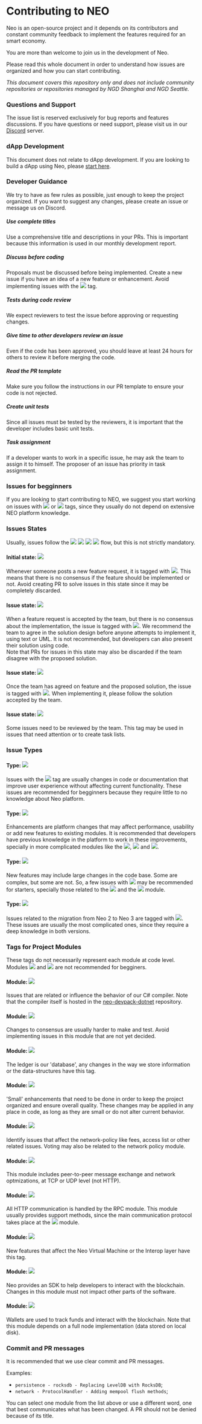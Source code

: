 
# Contributing to NEO
Neo is an open-source project and it depends on its contributors and constant community feedback to implement the features required for an smart economy.  

You are more than welcome to join us in the development of Neo.  

Please read this whole document in order to understand how issues are organized and how you can start contributing.

*This document covers this repository only and does not include community repositories or repositories managed by NGD Shanghai and NGD Seattle.*

### Questions and Support
The issue list is reserved exclusively for bug reports and features discussions. If you have questions or need support, please visit us in our [Discord](https://discord.io/neo) server.  

### dApp Development
This document does not relate to dApp development. If you are looking to build a dApp using Neo, please [start here](https://neo.org/dev).

### Developer Guidance
We try to have as few rules as possible, just enough to keep the project organized. If you want to suggest any changes, please create an issue or message us on Discord.

##### Use complete titles
Use a comprehensive title and descriptions in your PRs. This is important because this information is used in our monthly development report.

##### Discuss before coding
Proposals must be discussed before being implemented. Create a new issue if you have an idea of a new feature or enhancement. Avoid implementing issues with the ![](./.github/images/discussion.png) tag.

##### Tests during code review
We expect reviewers to test the issue before approving or requesting changes.

##### Give time to other developers review an issue
Even if the code has been approved, you should leave at least 24 hours for others to review it before merging the code.

##### Read the PR template
Make sure you follow the instructions in our PR template to ensure your code is not rejected.

##### Create unit tests
Since all issues must be tested by the reviewers, it is important that the developer includes basic unit tests.

##### Task assignment
If a developer wants to work in a specific issue, he may ask the team to assign it to himself. The proposer of an issue has priority in task assignment.


### Issues for begginners
If you are looking to start contributing to NEO, we suggest you start working on issues with ![](./.github/images/cosmetic.png) or ![](./.github/images/house-keeping.png) tags, since they usually do not depend on extensive NEO platform knowledge. 

### Issues States
Usually, issues follow the ![](./.github/images/discussion.png) ![](./.github/images/solution-design-2.png) ![](./.github/images/ready-to-implement.png) ![](./.github/images/to-review.png)  flow, but this is not strictly mandatory.

#### Initial state: ![](./.github/images/discussion.png)
Whenever someone posts a new feature request, it is tagged with ![](./.github/images/discussion.png). This means that there is no consensus if the feature should be implemented or not. Avoid creating PR to solve issues in this state since it may be completely discarded.

#### Issue state: ![](./.github/images/solution-design-2.png)
When a feature request is accepted by the team, but there is no consensus about the implementation, the issue is tagged with ![](./.github/images/solution-design-2.png). We recommend the team to agree in the solution design before anyone attempts to implement it, using text or UML. It is not recommended, but developers can also present their solution using code.  
Note that PRs for issues in this state may also be discarded if the team disagree with the proposed solution.

#### Issue state: ![](./.github/images/ready-to-implement.png)
Once the team has agreed on feature and the proposed solution, the issue is tagged with ![](./.github/images/ready-to-implement.png). When implementing it, please follow the solution accepted by the team.

#### Issue state: ![](./.github/images/to-review.png)
Some issues need to be reviewed by the team. This tag may be used in issues that need attention or to create task lists.

### Issue Types

#### Type: ![](./.github/images/cosmetic.png)

Issues with the ![](./.github/images/cosmetic.png) tag are usually changes in code or documentation that improve user experience without affecting current functionality. These issues are recommended for begginners because they require little to no knowledge about Neo platform.

#### Type: ![](./.github/images/enhancement.png)

Enhancements are platform changes that may affect performance, usability or add new features to existing modules. It is recommended that developers have previous knowledge in the platform to work in these improvements, specially in more complicated modules like the ![](./.github/images/compiler.png), ![](./.github/images/ledger.png) and ![](./.github/images/consensus.png).

#### Type: ![](./.github/images/new-feature.png)

New features may include large changes in the code base. Some are complex, but some are not. So, a few issues with ![](./.github/images/new-feature.png) may be recommended for starters, specially those related to the ![](./.github/images/rpc.png) and the ![](./.github/images/sdk.png) module.

#### Type: ![](./.github/images/migration.png)

Issues related to the migration from Neo 2 to Neo 3 are tagged with ![](./.github/images/migration.png). These issues are usually the most complicated ones, since they require a deep knowledge in both versions.

### Tags for Project Modules 
These tags do not necessarily represent each module at code level. Modules ![](./.github/images/consensus.png) and ![](./.github/images/compiler.png) are not recommended for begginers.

#### Module: ![](./.github/images/compiler.png)
Issues that are related or influence the behavior of our C# compiler. Note that the compiler itself is hosted in the [neo-devpack-dotnet](https://github.com/neo-project/neo-devpack-dotnet) repository.

#### Module: ![](./.github/images/consensus.png)
Changes to consensus are usually harder to make and test. Avoid implementing issues in this module that are not yet decided.

#### Module: ![](./.github/images/ledger.png)
The ledger is our 'database', any changes in the way we store information or the data-structures have this tag.

#### Module: ![](./.github/images/house-keeping.png)
'Small' enhancements that need to be done in order to keep the project organized and ensure overall quality. These changes may be applied in any place in code, as long as they are small or do not alter current behavior.

#### Module: ![](./.github/images/network-policy.png)
Identify issues that affect the network-policy like fees, access list or other related issues. Voting may also be related to the network policy module.

#### Module: ![](./.github/images/p2p.png)
This module includes peer-to-peer message exchange and network optmizations, at TCP or UDP level (not HTTP).

#### Module: ![](./.github/images/rpc.png)
All HTTP communication is handled by the RPC module. This module usually provides support methods, since the main communication protocol takes place at the ![](./.github/images/p2p.png) module.

#### Module: ![](./.github/images/vm.png)
New features that affect the Neo Virtual Machine or the Interop layer have this tag.

#### Module: ![](./.github/images/sdk.png)
Neo provides an SDK to help developers to interact with the blockchain. Changes in this module must not impact other parts of the software. 

#### Module: ![](./.github/images/wallet.png)
Wallets are used to track funds and interact with the blockchain. Note that this module depends on a full node implementation (data stored on local disk).

### Commit and PR messages
It is recommended that we use clear commit and PR messages.

Examples:  
- `persistence - rocksdb - Replacing LevelDB with RocksDB`;
- `network - ProtocolHandler - Adding mempool flush methods`;

You can select one module from the list above or use a different word, one that best communicates what has been changed.
A PR should not be denied because of its title.



